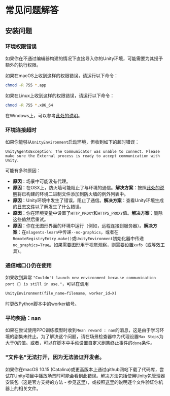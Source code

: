 # 常见问题解答

## 安装问题

### 环境权限错误

如果你在不通过编辑器构建的情况下直接导入你的Unity环境，可能需要为其授予额外的执行权限。

如果在macOS上收到这样的权限错误，请运行以下命令：

```sh
chmod -R 755 *.app
```

如果在Linux上收到这样的权限错误，请运行以下命令：

```sh
chmod -R 755 *.x86_64
```

在Windows上，可以参考[此处的说明](https://docs.microsoft.com/en-us/previous-versions/windows/it-pro/windows-server-2008-R2-and-2008/cc754344(v=ws.11))。

### 环境连接超时

如果你能够从`UnityEnvironment`启动环境，但收到如下的超时错误：

```
UnityAgentsException: The Communicator was unable to connect. Please make sure the External process is ready to accept communication with Unity.
```

可能有多种原因：

- **原因**：场景中可能没有代理。
- **原因**：在OSX上，防火墙可能阻止了与环境的通信。**解决方案**：按照[此处的说明](https://support.apple.com/en-us/HT201642)将已构建的环境二进制文件添加到防火墙的例外列表中。
- **原因**：Unity环境中发生了错误，阻止了通信。**解决方案**：查看Unity环境生成的[日志文件](https://docs.unity3d.com/Manual/LogFiles.html)以了解发生了什么错误。
- **原因**：你在环境变量中设置了`HTTP_PROXY`和`HTTPS_PROXY`值。**解决方案**：删除这些值然后重试。
- **原因**：你在无图形界面的环境中运行（例如，远程连接到服务器）。**解决方案**：在`mlagents-learn`中传递`--no-graphics`，或者在`RemoteRegistryEntry.make()`或`UnityEnvironment`初始化器中传递`no_graphics=True`。如果需要图形用于视觉观察，则需要设置`xvfb`（或等效工具）。

### 通信端口{}仍在使用

如果收到异常 `"Couldn't launch new environment because communication port {} is still in use."`，可以在调用

```python
UnityEnvironment(file_name=filename, worker_id=X)
```

时更改Python脚本中的worker编号。

### 平均奖励：nan

如果在尝试使用PPO训练模型时收到`Mean reward : nan`的消息，这是由于学习环境的剧集未终止。为了解决这个问题，请在场景检查器中为代理设置`Max Steps`为大于0的值。或者，可以在脚本中手动设置自定义剧集终止事件的`done`条件。

### "文件名"无法打开，因为无法验证开发者。

如果你在macOS 10.15 (Catalina)或更高版本上通过github网站下载了代码库，尝试在Unity项目中播放场景时可能会看到此错误。解决方法包括使用Unity包管理器安装包（这是官方支持的方法 - 参见[这里](Installation.md)），或按照[这里](https://support.apple.com/en-us/HT202491)的说明逐个文件验证你机器上的相关文件。